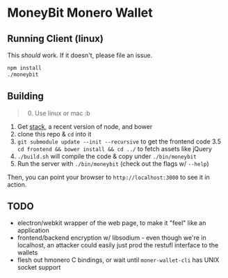 # MoneyBit Monero Wallet


## Running Client (linux)


This _should_ work. If it doesn't, please file an issue.


```bash
npm install
./moneybit
```


## Building

> 0. Use linux or mac :b

1. Get [stack](http://www.haskellstack.org/), a recent version of node, and bower
2. clone this repo & `cd` into it
3. `git submodule update --init --recursive` to get the frontend code
3.5 `cd frontend && bower install && cd ../` to fetch assets like jQuery
4. `./build.sh` will compile the code & copy under `./bin/moneybit`
5. Run the server with `./bin/moneybit` (check out the flags w/ `--help`)


Then, you can point your browser to `http://localhost:3000` to see it in
action.


## TODO

- electron/webkit wrapper of the web page, to make it "feel" like an application
- frontend/backend encryption w/ libsodium - even though we're in localhost,
  an attacker could easily just prod the restufl interface to the wallets
- flesh out hmonero C bindings, or wait until `moner-wallet-cli` has UNIX socket
  support
